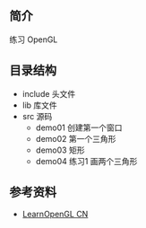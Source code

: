 ## 简介

练习 OpenGL

## 目录结构

- include 头文件
- lib 库文件
- src 源码
  - demo01 创建第一个窗口
  - demo02 第一个三角形
  - demo03 矩形
  - demo04 练习1 画两个三角形

## 参考资料

- [LearnOpenGL CN](https://learnopengl-cn.github.io)
